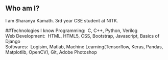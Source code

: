 ## Who am I?
I am Sharanya Kamath. 3rd year CSE student at NITK. <br>

##Technologies I know
Programming: ​ C, C++, Python, Verilog <br>
Web Development: ​ HTML, HTML5, CSS, Bootstrap, Javascript, Basics of Django <br>
Softwares: ​ Logisim, Matlab, Machine Learning(Tensorflow, Keras, Pandas, Matplotlib,
OpenCV), Git, Adobe Photoshop <br>


